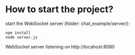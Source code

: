 # How to start the project?

start the WebSocket server (folder: chat_example/server/):

```
npm install
node server.js
```

WebSocket server listening on http://locahost:8080
